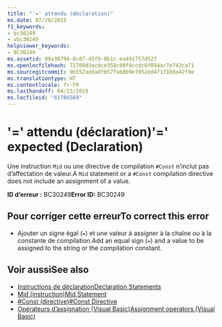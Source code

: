```yaml
---
title: "'=' attendu (déclaration)"
ms.date: 07/20/2015
f1_keywords:
- bc30249
- vbc30249
helpviewer_keywords:
- BC30249
ms.assetid: 09a38794-6c87-45f9-8b1c-ea491757d527
ms.openlocfilehash: 72700d3acdce358c88f8ccdc6f094ac7e743ca71
ms.sourcegitcommit: 9b552addadfb57fab0b9e7852ed4f1f1b8a42f8e
ms.translationtype: HT
ms.contentlocale: fr-FR
ms.lasthandoff: 04/23/2019
ms.locfileid: "61766569"
---
```

# <a name="-expected-declaration"></a><span data-ttu-id="744b3-102">'=' attendu (déclaration)</span><span class="sxs-lookup"><span data-stu-id="744b3-102">'=' expected (Declaration)</span></span>
<span data-ttu-id="744b3-103">Une instruction `Mid` ou une directive de compilation `#Const` n’inclut pas d’affectation de valeur.</span><span class="sxs-lookup"><span data-stu-id="744b3-103">A `Mid` statement or a `#Const` compilation directive does not include an assignment of a value.</span></span>  
  
 <span data-ttu-id="744b3-104">**ID d’erreur :** BC30249</span><span class="sxs-lookup"><span data-stu-id="744b3-104">**Error ID:** BC30249</span></span>  
  
## <a name="to-correct-this-error"></a><span data-ttu-id="744b3-105">Pour corriger cette erreur</span><span class="sxs-lookup"><span data-stu-id="744b3-105">To correct this error</span></span>  
  
- <span data-ttu-id="744b3-106">Ajouter un signe égal (`=`) et une valeur à assigner à la chaîne ou à la constante de compilation.</span><span class="sxs-lookup"><span data-stu-id="744b3-106">Add an equal sign (`=`) and a value to be assigned to the string or the compilation constant.</span></span>  
  
## <a name="see-also"></a><span data-ttu-id="744b3-107">Voir aussi</span><span class="sxs-lookup"><span data-stu-id="744b3-107">See also</span></span>

- [<span data-ttu-id="744b3-108">Instructions de déclaration</span><span class="sxs-lookup"><span data-stu-id="744b3-108">Declaration Statements</span></span>](~/docs/visual-basic/programming-guide/language-features/statements.md#declaration-statements)
- [<span data-ttu-id="744b3-109">Mid (instruction)</span><span class="sxs-lookup"><span data-stu-id="744b3-109">Mid Statement</span></span>](../../visual-basic/language-reference/statements/mid-statement.md)
- [<span data-ttu-id="744b3-110">#Const (directive)</span><span class="sxs-lookup"><span data-stu-id="744b3-110">#Const Directive</span></span>](../../visual-basic/language-reference/directives/const-directive.md)
- [<span data-ttu-id="744b3-111">Opérateurs d’assignation (Visual Basic)</span><span class="sxs-lookup"><span data-stu-id="744b3-111">Assignment operators (Visual Basic)</span></span>](~/docs/visual-basic/language-reference/operators/assignment-operators.md)
